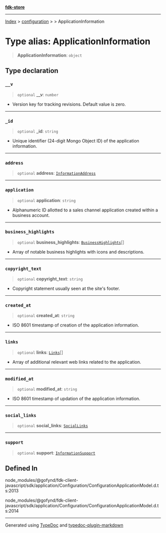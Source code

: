[**fdk-store**](../../../README.md)
***

[Index](../../../API.md) > [configuration](../../README.md) > [<internal>](../README.md) > ApplicationInformation

# Type alias: ApplicationInformation

> **ApplicationInformation**: `object`

## Type declaration

### `__v`

> `optional` **\_\_v**: `number`

- Version key for tracking revisions. Default value is zero.

***

### `_id`

> `optional` **\_id**: `string`

- Unique identifier (24-digit Mongo Object ID) of
the application information.

***

### `address`

> `optional` **address**: [`InformationAddress`](type-alias.InformationAddress.md)

***

### `application`

> `optional` **application**: `string`

- Alphanumeric ID allotted to a sales
channel application created within a business account.

***

### `business_highlights`

> `optional` **business\_highlights**: [`BusinessHighlights`](type-alias.BusinessHighlights.md)[]

- Array of notable
business highlights with icons and descriptions.

***

### `copyright_text`

> `optional` **copyright\_text**: `string`

- Copyright statement usually seen at the
site's footer.

***

### `created_at`

> `optional` **created\_at**: `string`

- ISO 8601 timestamp of creation of the
application information.

***

### `links`

> `optional` **links**: [`Links`](type-alias.Links.md)[]

- Array of additional relevant web links related
to the application.

***

### `modified_at`

> `optional` **modified\_at**: `string`

- ISO 8601 timestamp of updation of the
application information.

***

### `social_links`

> `optional` **social\_links**: [`SocialLinks`](type-alias.SocialLinks.md)

***

### `support`

> `optional` **support**: [`InformationSupport`](type-alias.InformationSupport.md)

## Defined In

node\_modules/@gofynd/fdk-client-javascript/sdk/application/Configuration/ConfigurationApplicationModel.d.ts:2013

node\_modules/@gofynd/fdk-client-javascript/sdk/application/Configuration/ConfigurationApplicationModel.d.ts:2014

***
Generated using [TypeDoc](https://typedoc.org/) and [typedoc-plugin-markdown](https://www.npmjs.com/package/typedoc-plugin-markdown)
